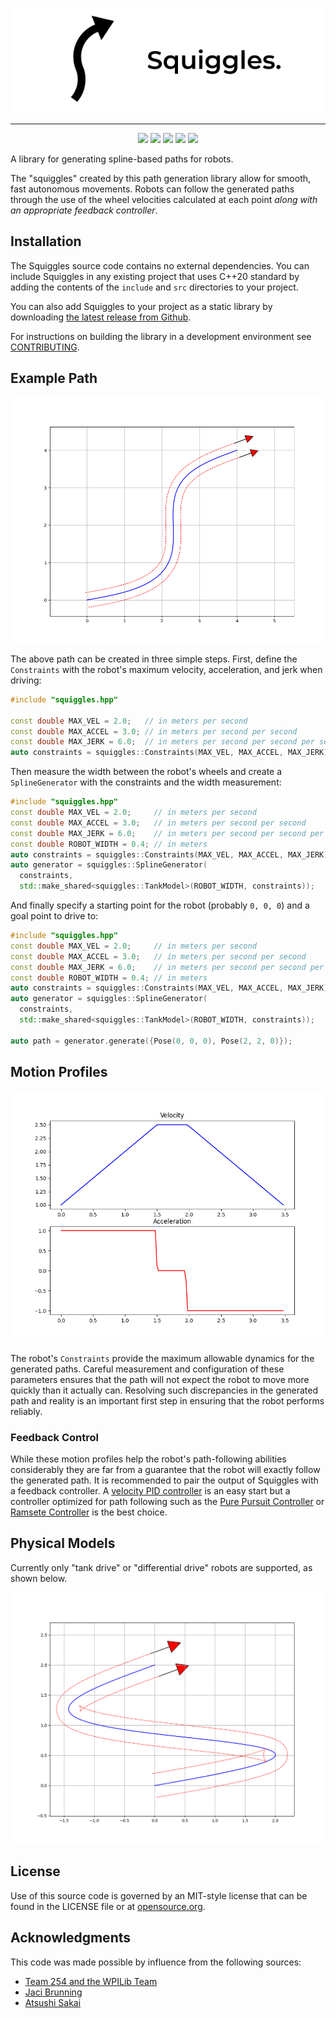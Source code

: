 <div style="text-align:center">
<p align="center">
<img src="./img/logo.png" />
</p>

<hr>

<p align="center">
<img src="https://img.shields.io/github/v/release/baylessj/robotsquiggles?include_prereleases" /> <img src="https://github.com/baylessj/robotsquiggles/workflows/Build/badge.svg" /> <a href="https://squiggles.readthedocs.io/en/latest"><img src="https://readthedocs.org/projects/squiggles/badge/?version=latest"/></a> <img src="https://img.shields.io/codecov/c/gh/baylessj/robotsquiggles" /> <img src="https://img.shields.io/github/license/baylessj/robotsquiggles" />
</p>

</div>

A library for generating spline-based paths for robots.

The "squiggles" created by this path generation library allow for smooth, fast
autonomous movements. Robots can follow the generated paths through the use of
the wheel velocities calculated at each point _along with an appropriate feedback
controller_.

## Installation

The Squiggles source code contains no external dependencies. You can include
Squiggles in any existing project that uses C++20 standard by adding the
contents of the `include` and `src` directories to your project.

You can also add Squiggles to your project as a static library by downloading
[the latest release from Github](https://github.com/baylessj/robotsquiggles/releases).

For instructions on building the library in a development environment see
[CONTRIBUTING](https://github.com/baylessj/robotsquiggles/CONTRIBUTING.md).

## Example Path

![Basic Path](./img/squiggly.png)

The above path can be created in three simple steps. First, define the
`Constraints` with the robot's maximum velocity, acceleration, and jerk when
driving:

```cpp
#include "squiggles.hpp"

const double MAX_VEL = 2.0;   // in meters per second
const double MAX_ACCEL = 3.0; // in meters per second per second
const double MAX_JERK = 6.0;  // in meters per second per second per second
auto constraints = squiggles::Constraints(MAX_VEL, MAX_ACCEL, MAX_JERK);
```

Then measure the width between the robot's wheels and create a `SplineGenerator`
with the constraints and the width measurement:

```cpp
#include "squiggles.hpp"
const double MAX_VEL = 2.0;     // in meters per second
const double MAX_ACCEL = 3.0;   // in meters per second per second
const double MAX_JERK = 6.0;    // in meters per second per second per second
const double ROBOT_WIDTH = 0.4; // in meters
auto constraints = squiggles::Constraints(MAX_VEL, MAX_ACCEL, MAX_JERK);
auto generator = squiggles::SplineGenerator(
  constraints,
  std::make_shared<squiggles::TankModel>(ROBOT_WIDTH, constraints));
```

And finally specify a starting point for the robot (probably `0, 0, 0`) and a
goal point to drive to:

```cpp
#include "squiggles.hpp"
const double MAX_VEL = 2.0;     // in meters per second
const double MAX_ACCEL = 3.0;   // in meters per second per second
const double MAX_JERK = 6.0;    // in meters per second per second per second
const double ROBOT_WIDTH = 0.4; // in meters
auto constraints = squiggles::Constraints(MAX_VEL, MAX_ACCEL, MAX_JERK);
auto generator = squiggles::SplineGenerator(
  constraints,
  std::make_shared<squiggles::TankModel>(ROBOT_WIDTH, constraints));

auto path = generator.generate({Pose(0, 0, 0), Pose(2, 2, 0)});
```

## Motion Profiles

![Motion Profile](./img/profile.png)

The robot's `Constraints` provide the maximum allowable dynamics for the
generated paths. Careful measurement and configuration of these parameters ensures
that the path will not expect the robot to move more quickly than it actually
can. Resolving such discrepancies in the generated path and reality is an important
first step in ensuring that the robot performs reliably.

### Feedback Control

While these motion profiles help the robot's path-following abilities considerably
they are far from a guarantee that the robot will exactly follow the generated
path. It is recommended to pair the output of Squiggles with a feedback controller.
A [velocity PID controller](https://okapilib.github.io/OkapiLib/classokapi_1_1AsyncVelPIDController.html)
is an easy start but a controller optimized for path following such as the
[Pure Pursuit Controller](https://www.ri.cmu.edu/pub_files/pub3/coulter_r_craig_1992_1/coulter_r_craig_1992_1.pdf)
or [Ramsete Controller](https://docs.wpilib.org/en/stable/docs/software/advanced-control/trajectories/ramsete.html)
is the best choice.

## Physical Models

Currently only "tank drive" or "differential drive" robots are supported, as
shown below.

![Negative Wheel Vels](./img/neg_wheel_vel.png)

## License

Use of this source code is governed by an MIT-style license that can be found in
the LICENSE file or at [opensource.org](https://opensource.org/licenses/MIT).

## Acknowledgments

This code was made possible by influence from the following sources:

- [Team 254 and the WPILib Team](https://github.com/wpilibsuite/allwpilib)
- [Jaci Brunning](https://github.com/JaciBrunning/Pathfinder)
- [Atsushi Sakai](https://github.com/AtsushiSakai/PythonRobotics)
